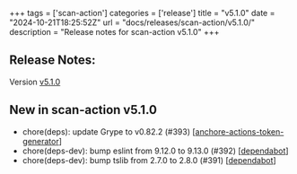 +++
tags = ['scan-action']
categories = ['release']
title = "v5.1.0"
date = "2024-10-21T18:25:52Z"
url = "docs/releases/scan-action/v5.1.0/"
description = "Release notes for scan-action v5.1.0"
+++

## Release Notes:
Version [v5.1.0](https://github.com/anchore/scan-action/releases/tag/v5.1.0)

## New in scan-action v5.1.0

- chore(deps): update Grype to v0.82.2 (#393) [[anchore-actions-token-generator](https://github.com/anchore-actions-token-generator)]
- chore(deps-dev): bump eslint from 9.12.0 to 9.13.0 (#392) [[dependabot](https://github.com/dependabot)]
- chore(deps-dev): bump tslib from 2.7.0 to 2.8.0 (#391) [[dependabot](https://github.com/dependabot)]
